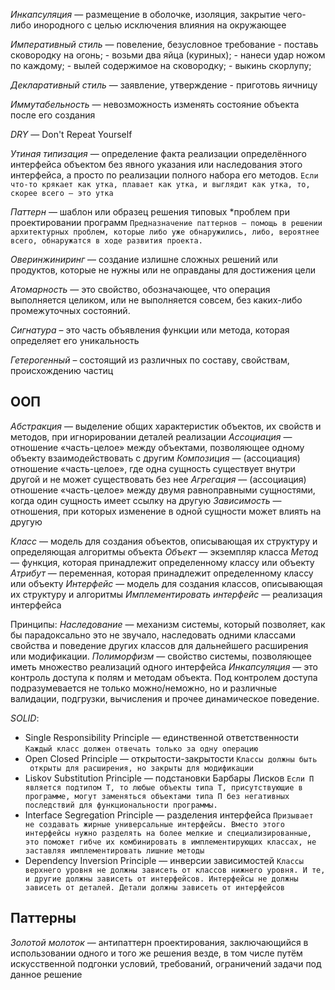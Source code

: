 *Инкапсуляция* — размещение в оболочке, изоляция, закрытие чего-либо инородного с целью исключения влияния на окружающее

*Императивный стиль* — повеление, безусловное требование
    - поставь сковородку на огонь;
    - возьми два яйца (куриных);
    - нанеси удар ножом по каждому;
    - вылей содержимое на сковородку;
    - выкинь скорлупу;

*Декларативный стиль* — заявление, утверждение
    - приготовь яичницу

*Иммутабельность* — невозможность изменять состояние объекта после его создания

*DRY* — Don't Repeat Yourself

*Утиная типизация* — определение факта реализации определённого интерфейса объектом без явного указания или наследования
этого интерфейса, а просто по реализации полного набора его методов.
`Если что-то крякает как утка, плавает как утка, и выглядит как утка, то, скорее всего — это утка`

*Паттерн* — шаблон или образец решения типовых *проблем при проектировании программ
`Предназначение паттернов — помощь в решении архитектурных проблем, которые либо уже обнаружились,
либо, вероятнее всего, обнаружатся в ходе развития проекта.`

*Оверинжиниринг* — создание излишне сложных решений или продуктов, которые не нужны или не оправданы для достижения цели

*Атомарность* — это свойство, обозначающее, что операция выполняется целиком, или не выполняется
совсем, без каких-либо промежуточных состояний.

*Сигнатура* – это часть объявления функции или метода, которая определяет его уникальность

*Гетерогенный* – состоящий из различных по составу, свойствам, происхождению частиц

## ООП

*Абстракция* — выделение общих характеристик объектов, их свойств и методов, при игнорировании деталей реализации
*Ассоциация* — отношение «часть-целое» между объектами, позволяющее одному объекту взаимодействовать с другим
*Композиция* — (ассоциация) отношение «часть-целое», где одна сущность существует внутри другой и не может существовать без нее
*Агрегация* — (ассоциация) отношение «часть-целое» между двумя равноправными сущностями, когда один сущность имеет ссылку на другую
*Зависимость* — отношения, при которых изменение в одной сущности может влиять на другую

*Класс* — модель для создания объектов, описывающая их структуру и определяющая алгоритмы объекта
*Объект* — экземпляр класса
*Метод* — функция, которая принадлежит определенному классу или объекту
*Атрибут* — переменная, которая принадлежит определенному классу или объекту
*Интерфейс* — модель для создания классов, описывающая их структуру и алгоритмы
*Имплементировать интерфейс* — реализация интерфейса

Принципы:
*Наследование* — механизм системы, который позволяет, как бы парадоксально это не звучало, наследовать
одними классами свойства и поведение других классов для дальнейшего расширения или модификации.
*Полиморфизм* — свойство системы, позволяющее иметь множество реализаций одного интерфейса
*Инкапсуляция* — это контроль доступа к полям и методам объекта. Под контролем доступа подразумевается не только можно/неможно,
но и различные валидации, подгрузки, вычисления и прочее динамическое поведение.


*SOLID*:
 - Single Responsibility Principle — единственной ответственности
   `Каждый класс должен отвечать только за одну операцию`
 - Open Closed Principle — открытости-закрытости
   `Классы должны быть  открыты для расширения, но закрыты для модификации`
 - Liskov Substitution Principle — подстановки Барбары Лисков
   `Если П является подтипом Т, то любые объекты типа Т, присутствующие в программе,
    могут заменяться объектами типа П без негативных последствий для функциональности программы.`
 - Interface Segregation Principle — разделения интерфейса
   `Призывает не создавать жирные универсальные интерфейсы. Вместо этого интерфейсы нужно разделять на более мелкие и
    специализированные, это поможет гибче их комбинировать в имплементирующих классах, не заставляя имплементировать лишние методы`
 - Dependency Inversion Principle — инверсии зависимостей
   `Классы верхнего уровня не должны зависеть от классов нижнего уровня. И те, и другие должны
    зависеть от интерфейсов. Интерфейсы не должны зависеть от деталей. Детали должны зависеть от интерфейсов`

## Паттерны

*Золотoй молотoк* — антипаттерн проектирования, заключающийся в использовании одного и того же решения везде, в том
числе путём искусственной подгонки условий, требований, ограничений задачи под данное решение
